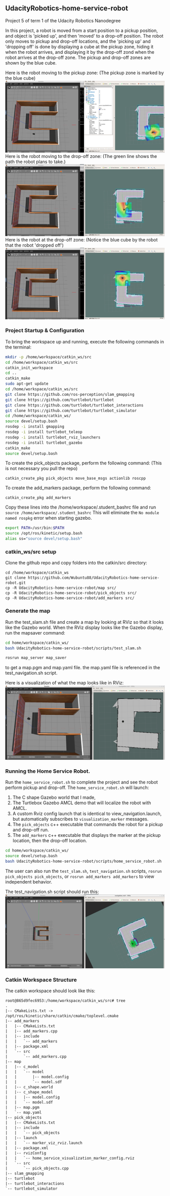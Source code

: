 ## UdacityRobotics-home-service-robot
Project 5 of term 1 of the Udacity Robotics Nanodegree

In this project, a robot is moved from a start position to a pickup position, 
and object is 'picked up', and then 'moved' to a drop-off position.
The robot only moves to pickup and drop-off locations,
and the 'picking up' and 'dropping off' is done by displaying a cube at the pickup zone,
hiding it when the robot arrives, and displaying it by the drop-off zond when the 
robot arrives at the drop-off zone.  The pickup and drop-off zones are shown by the blue cube.

Here is the robot moving to the pickup zone:
(The pickup zone is marked by the blue cube)
![robot moving to pickup location](images/robot_moving_to_pickup.png)
Here is the robot moving to the drop-off zone:
(The green line shows the path the robot plans to take.)
![robot moving to drop-off location](images/robot_moving_to_dropoff.png)
Here is the robot at the drop-off zone:
(Notice the blue cube by the robot that the robot 'dropped off')
![robot at the destination](images/robot_at_destination.png)

### Project Startup & Configuration
To bring the workspace up and running, execute the following commands in the terminal:
```bash
mkdir -p /home/workspace/catkin_ws/src
cd /home/workspace/catkin_ws/src
catkin_init_workspace
cd ..
catkin_make
sudo apt-get update
cd /home/workspace/catkin_ws/src
git clone https://github.com/ros-perception/slam_gmapping
git clone https://github.com/turtlebot/turtlebot
git clone https://github.com/turtlebot/turtlebot_interactions
git clone https://github.com/turtlebot/turtlebot_simulator
cd /home/workspace/catkin_ws/
source devel/setup.bash
rosdep -i install gmapping
rosdep -i install turtlebot_teleop
rosdep -i install turtlebot_rviz_launchers
rosdep -i install turtlebot_gazebo
catkin_make
source devel/setup.bash
```

To create the pick_objects package, perform the following command:
(This is not necessary you pull the repo)
```
catkin_create_pkg pick_objects move_base_msgs actionlib roscpp
```

To create the add_markers package, perform the following command:
```
catkin_create_pkg add_markers 
```

Copy these lines into the /home/workspace/.student_bashrc file and run `source /home/workspace/.student_bashrc`
This will eliminate the `No module named rospkg` error when starting gazebo.
```bash
export PATH=/usr/bin:$PATH
source /opt/ros/kinetic/setup.bash
alias ss="source devel/setup.bash"
```

### catkin_ws/src setup
Clone the github repo and copy folders into the catkin/src directory:
```
cd /home/workspace/catkin_ws
git clone https://github.com/Wubuntu88/UdacityRobotics-home-service-robot.git
cp -R UdacityRobotics-home-service-robot/map src/
cp -R UdacityRobotics-home-service-robot/pick_objects src/
cp -R UdacityRobotics-home-service-robot/add_markers src/
```

### Generate the map
Run the test_slam.sh file and create a map by looking at RViz so that it looks like the Gazebo world.
When the RViz display looks like the Gazebo display, run the mapsaver command:
```bash
cd home/workspace/catkin_ws/
bash UdacityRobotics-home-service-robot/scripts/test_slam.sh
```
```bash
rosrun map_server map_saver
```
to get a map.pgm and map.yaml file.
the map.yaml file is referenced in the test_navigation.sh script.

Here is a visualization of what the map looks like in RViz:
![test slam map](images/test_slam_map.png)

### Running the Home Service Robot.
Run the `home_service_robot.sh` to complete the project and see the robot perform pickup and drop-off.
The `home_service_robot.sh` will launch:
1) The C shape Gazebo world that I made,
2) The Turtlebox Gazebo AMCL demo that will localize the robot with AMCL.
3) A custom Rviz config launch that is identical to view_navigation.launch, but automatically subscribes to `visualization_marker` messages.
4) The `pick_objects` c++ executable that commands the robot for a pickup and drop-off run.
5) The `add_markers` c++ executable that displays the marker at the pickup location, then the drop-off location.
```bash
cd home/workspace/catkin_ws/
source devel/setup.bash
bash UdacityRobotics-home-service-robot/scripts/home_service_robot.sh
```

The user can also run the `test_slam.sh`, `test_navigation.sh` scripts,
`rosrun pick_objects pick_objects`, or `rosrun add_markers add_markers`
to view independent behavior.

The test_navigation.sh script should run this:
![test navigation](images/test_navigation.png)

### Catkin Workspace Structure
The catkin workspace should look like this:
```
root@865d9fec6953:/home/workspace/catkin_ws/src# tree
.
|-- CMakeLists.txt -> /opt/ros/kinetic/share/catkin/cmake/toplevel.cmake
|-- add_markers
|   |-- CMakeLists.txt
|   |-- add_markers.cpp
|   |-- include
|   |   `-- add_markers
|   |-- package.xml
|   `-- src
|       `-- add_markers.cpp
|-- map
|   |-- c_model
|   |   `-- model
|   |       |-- model.config
|   |       `-- model.sdf
|   |-- c_shape.world
|   |-- c_shape_model
|   |   |-- model.config
|   |   `-- model.sdf
|   |-- map.pgm
|   `-- map.yaml
|-- pick_objects
|   |-- CMakeLists.txt
|   |-- include
|   |   `-- pick_objects
|   |-- launch
|   |   `-- marker_viz_rviz.launch
|   |-- package.xml
|   |-- rvizConfig
|   |   `-- home_service_visualization_marker_config.rviz
|   `-- src
|       `-- pick_objects.cpp
|-- slam_gmapping
|-- turtlebot
|-- turtlebot_interactions
`-- turtlebot_simulator


```
